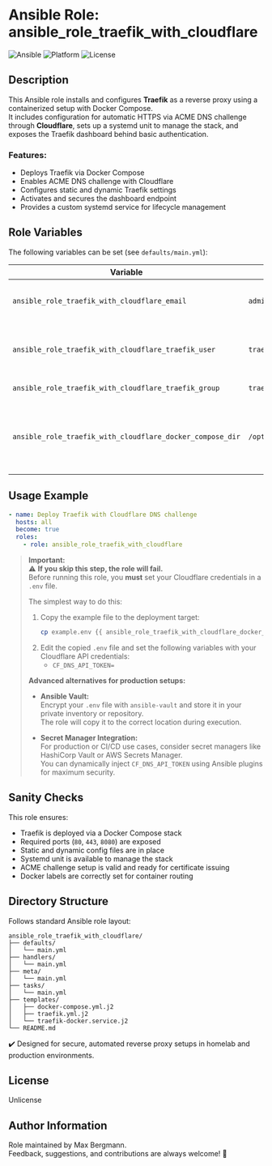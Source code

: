 # Ansible Role: ansible_role_traefik_with_cloudflare

![Ansible](https://img.shields.io/badge/ansible-ready-blue.svg)
![Platform](https://img.shields.io/badge/platform-Ubuntu-lightgrey)
![License](https://img.shields.io/badge/license-Unlicense-green)

## Description

This Ansible role installs and configures **Traefik** as a reverse proxy using a containerized setup with Docker Compose.  
It includes configuration for automatic HTTPS via ACME DNS challenge through **Cloudflare**, sets up a systemd unit to manage the stack, and exposes the Traefik dashboard behind basic authentication.

### Features:
- Deploys Traefik via Docker Compose
- Enables ACME DNS challenge with Cloudflare
- Configures static and dynamic Traefik settings
- Activates and secures the dashboard endpoint
- Provides a custom systemd service for lifecycle management

## Role Variables

The following variables can be set (see `defaults/main.yml`):

| Variable | Default | Description |
|----------|---------|-------------|
| `ansible_role_traefik_with_cloudflare_email` | `admin@example.com` | Email address for ACME registration |
| `ansible_role_traefik_with_cloudflare_traefik_user` | `traefik` | Linux user to run the Traefik systemd unit |
| `ansible_role_traefik_with_cloudflare_traefik_group` | `traefik` | Linux group for Traefik |
| `ansible_role_traefik_with_cloudflare_docker_compose_dir` | `/opt/traefik` | Directory where Traefik's Docker Compose stack is deployed |

## Usage Example

```yaml
- name: Deploy Traefik with Cloudflare DNS challenge
  hosts: all
  become: true
  roles:
    - role: ansible_role_traefik_with_cloudflare
```
> **Important:**  
> ⚠️ **If you skip this step, the role will fail.**  
> Before running this role, you **must** set your Cloudflare credentials in a `.env` file.
>
> The simplest way to do this:
>
> 1. Copy the example file to the deployment target:
>    ```bash
>    cp example.env {{ ansible_role_traefik_with_cloudflare_docker_compose_dir }}/.env
>    ```
> 2. Edit the copied `.env` file and set the following variables with your Cloudflare API credentials:
>    - `CF_DNS_API_TOKEN=`
>
> **Advanced alternatives for production setups:**
>
> - **Ansible Vault:**  
>   Encrypt your `.env` file with `ansible-vault` and store it in your private inventory or repository.  
>   The role will copy it to the correct location during execution.
>
> - **Secret Manager Integration:**  
>   For production or CI/CD use cases, consider secret managers like HashiCorp Vault or AWS Secrets Manager.  
>   You can dynamically inject `CF_DNS_API_TOKEN` using Ansible plugins for maximum security.

## Sanity Checks

This role ensures:
- Traefik is deployed via a Docker Compose stack
- Required ports (`80`, `443`, `8080`) are exposed
- Static and dynamic config files are in place
- Systemd unit is available to manage the stack
- ACME challenge setup is valid and ready for certificate issuing
- Docker labels are correctly set for container routing

## Directory Structure

Follows standard Ansible role layout:

```
ansible_role_traefik_with_cloudflare/
├── defaults/
│   └── main.yml
├── handlers/
│   └── main.yml
├── meta/
│   └── main.yml
├── tasks/
│   └── main.yml
├── templates/
│   ├── docker-compose.yml.j2
│   ├── traefik.yml.j2
│   └── traefik-docker.service.j2
└── README.md
```

✔️ Designed for secure, automated reverse proxy setups in homelab and production environments.

## License

Unlicense

## Author Information

Role maintained by Max Bergmann.  
Feedback, suggestions, and contributions are always welcome! 🚀
